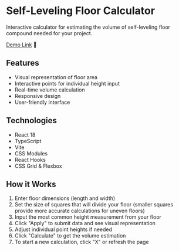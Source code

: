 # Self-Leveling Floor Calculator

Interactive calculator for estimating the volume of self-leveling floor compound needed for your project.

[Demo Link](https://momos1703.github.io/floor-calc/) 🚀

## Features
- Visual representation of floor area
- Interactive points for individual height input
- Real-time volume calculation
- Responsive design
- User-friendly interface

## Technologies
- React 18
- TypeScript
- Vite
- CSS Modules
- React Hooks
- CSS Grid & Flexbox

## How it Works
1. Enter floor dimensions (length and width)
2. Set the size of squares that will divide your floor (smaller squares provide more accurate calculations for uneven floors)
3. Input the most common height measurement from your floor
4. Click "Apply" to submit data and see visual representation
5. Adjust individual point heights if needed
6. Click "Calculate" to get the volume estimation
7. To start a new calculation, click "X" or refresh the page
